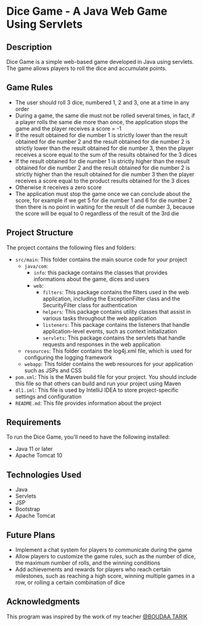 # Dice Game - A Java Web Game Using Servlets

## Description
Dice Game is a simple web-based game developed in Java using servlets. The game allows players to roll the dice and accumulate points.

## Game Rules
- The user should roll 3 dice, numbered 1, 2 and 3, one at a time in any order
- During a game, the same die must not be rolled several times, in fact, if a player rolls the same die more than once, the application stops the game and the player receives a score = -1
- If the result obtained for die number 1 is strictly lower than the result obtained for die number 2 and the result obtained for die number 2 is strictly lower than the result obtained for die number 3, then the player receives a score equal to the sum of the results obtained for the 3 dices
- If the result obtained for die number 1 is strictly higher than the result obtained for die number 2 and the result obtained for die number 2 is strictly higher than the result obtained for die number 3 then the player receives a score equal to the product results obtained for the 3 dices
- Otherwise it receives a zero score
- The application must stop the game once we can conclude about the score, for example if we get 5 for die number 1 and 6 for die number 2 then there is no point in waiting for the result of die number 3, because the score will be equal to 0 regardless of the result of the 3rd die

## Project Structure
The project contains the following files and folders:
- `src/main`: This folder contains the main source code for your project
  - `java/com`:
     - `info`: this package contains the classes that provides informations about the game, dices and users
     - `web`:
       - `filters`: This package contains the filters used in the web application, including the ExceptionFilter class and the SecurityFilter class for authentication
       - `helpers`: This package contains utility classes that assist in various tasks throughout the web application
       - `listeners`: This package contains the listeners that handle application-level events, such as context initialization
       - `servlets`: This package contains the servlets that handle requests and responses in the web application
  - `resources`: This folder contains the log4j.xml file, which is used for configuring the logging framework
  - `webapp`: This folder contains the web resources for your application such as JSPs and CSS
- `pom.xml`: This is the Maven build file for your project. You should include this file so that others can build and run your project using Maven
- `dl1.iml`: This file is used by IntelliJ IDEA to store project-specific settings and configuration
- `README.md`: This file provides information about the project

## Requirements
To run the Dice Game, you'll need to have the following installed:
- Java 11 or later
- Apache Tomcat 10

## Technologies Used
- Java
- Servlets
- JSP
- Bootstrap
- Apache Tomcat

## Future Plans
- Implement a chat system for players to communicate during the game
- Allow players to customize the game rules, such as the number of dice, the maximum number of rolls, and the winning conditions
- Add achievements and rewards for players who reach certain milestones, such as reaching a high score, winning multiple games in a row, or rolling a certain combination of dice

## Acknowledgments
This program was inspired by the work of my teacher [@BOUDAA TARIK](https://github.com/boudaa)

